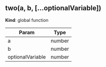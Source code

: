 ## two(a, b, [...optionalVariable])
**Kind**: global function  

| Param            | Type   |
| ---------------- | ------ |
| a                | number |
| b                | number |
| optionalVariable | number |


